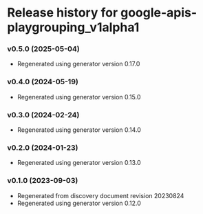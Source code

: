 # Release history for google-apis-playgrouping_v1alpha1

### v0.5.0 (2025-05-04)

* Regenerated using generator version 0.17.0

### v0.4.0 (2024-05-19)

* Regenerated using generator version 0.15.0

### v0.3.0 (2024-02-24)

* Regenerated using generator version 0.14.0

### v0.2.0 (2024-01-23)

* Regenerated using generator version 0.13.0

### v0.1.0 (2023-09-03)

* Regenerated from discovery document revision 20230824
* Regenerated using generator version 0.12.0

